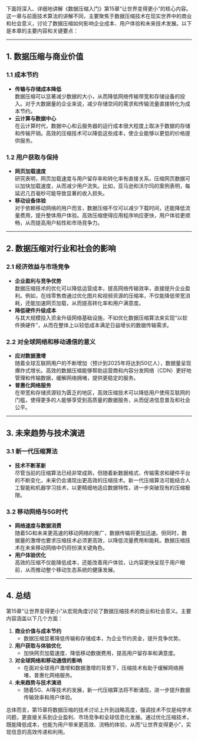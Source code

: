下面将深入、详细地讲解《数据压缩入门》第15章“让世界变得更小”的核心内容。这一章与前面技术算法的讲解不同，主要聚焦于数据压缩技术在现实世界中的商业和社会意义，讨论了数据压缩如何影响企业成本、用户体验和未来技术发展。以下是本章的主要内容和关键要点：

---

## 1. 数据压缩与商业价值

### 1.1 成本节约

- **传输与存储成本降低**  
  数据压缩可以显著减少数据的大小，从而降低网络传输带宽和存储设备的投入。对于大数据量的企业来说，减少存储空间的需求和传输流量直接转化为成本节约。
- **云计算与数据中心**  
  在云计算时代，数据中心和云服务器的运行成本很大程度上取决于数据的存储和传输开销。高效的压缩技术可以降低这些成本，使企业能够以更低的价格提供服务。

### 1.2 用户获取与保持

- **网页加载速度**  
  研究表明，网页加载速度与用户留存率和转化率有直接关系。压缩网页数据可以加快加载速度，从而减少用户流失。比如，亚马逊和沃尔玛的案例表明，每延迟几百毫秒可能导致显著的收入损失。
- **移动设备体验**  
  对于依赖移动网络的用户而言，数据压缩不仅可以减少下载时间，还能降低流量费用，提升整体用户体验。高效压缩使得应用程序响应更快，用户体验更顺畅，从而提高用户粘性和市场竞争力。

---

## 2. 数据压缩对行业和社会的影响

### 2.1 经济效益与市场竞争

- **企业盈利与竞争优势**  
  数据压缩技术的优化可以降低运营成本，提高网络传输效率，直接提升企业盈利。例如，在线零售商通过优化图片和视频资源的压缩率，不仅能降低带宽消耗，还能加速网页加载，从而提高转化率和用户满意度。
- **降低硬件升级成本**  
  与其大规模投入资金升级网络基础设施，不如优化数据压缩算法来实现“以软件换硬件”，从而在整体上以较低成本满足日益增长的数据传输需求。

### 2.2 对全球网络和移动通信的意义

- **应对数据激增**  
  随着全球互联网用户的不断增加（预计到2025年将达到50亿人），数据量呈现爆炸式增长。高效的数据压缩能够帮助运营商和内容分发网络（CDN）更好地管理和传输数据，缓解网络拥堵，提供更稳定的服务。
- **普惠化网络服务**  
  在带宽和存储资源较为匮乏的地区，高效压缩技术可以降低用户使用互联网的门槛，使得更多的人能够享受到高质量的数据服务，从而促进信息普及和社会公平。

---

## 3. 未来趋势与技术演进

### 3.1 新一代压缩算法

- **技术不断革新**  
  尽管当前的压缩算法已经非常成熟，但随着新数据格式、传输需求和硬件平台的不断变化，未来仍会涌现出更高效的压缩技术。新一代压缩算法可能结合人工智能和机器学习技术，以更精细地适应数据特性，进一步突破现有的压缩极限。

### 3.2 移动网络与5G时代

- **网络速度与数据消费**  
  随着5G和未来更高速的移动网络的推广，数据传输将更加迅速。但同时，数据量的激增也要求压缩技术必须更高效，以降低流量费用和能耗。数据压缩技术在未来移动网络中仍将扮演关键角色。
- **用户体验优化**  
  高效的压缩不仅能降低成本，还能改善用户体验，让内容更快呈现于用户眼前，从而推动整个移动生态系统的健康发展。

---

## 4. 总结

第15章“让世界变得更小”从宏观角度讨论了数据压缩技术的商业和社会意义。主要内容涵盖以下几个方面：

1. **商业价值与成本节约**
   - 数据压缩显著降低传输和存储成本，为企业节约资金，提升竞争优势。
2. **用户获取与体验优化**
   - 加快网页加载速度、降低移动数据费用，提高用户留存率和满意度。
3. **对全球网络和移动通信的影响**
   - 在面对全球用户激增和数据激增的背景下，压缩技术有助于缓解网络拥堵，普惠化网络服务。
4. **未来趋势与技术演进**
   - 随着5G、AI等技术的发展，新一代压缩算法将不断涌现，进一步提升数据传输效率和用户体验。

总体而言，第15章将数据压缩的技术讨论上升到战略高度，强调技术不仅是纯学术问题，更直接关系到企业盈利、市场竞争和全球信息化发展。通过优化压缩技术，既能降低成本，也能为用户带来更高效、流畅的体验，从而“让世界变得更小”，实现信息的高效传递和利用。
